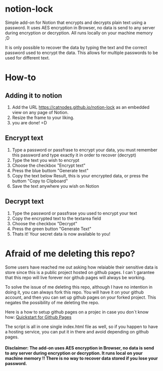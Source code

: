# notion-lock

Simple add-on for Notion that encrypts and decrypts plain text using a password.
It uses AES encryption in Browser, no data is send to any server during encryption or decryption. All runs locally on your machine memory ;D

It is only possible to recover the data by typing the text and the correct password used to encrypt the data. 
This allows for multiple passwords to be used for different text.

# How-to

## Adding it to notion

1. Add the URL https://catnodes.github.io/notion-lock as an embedded view on any page of Notion.
2. Resize the frame to your liking.
3. you are done! =D

## Encrypt text

1. Type a password or passfrase to encrypt your data, you must remember this password and type exactly it in order to recover (decrypt)
2. Type the text you wish to encrypt
3. Choose the checkbox "Encrypt text"
4. Press the blue buttom "Generate text"
5. Copy the text below Result, this is your encrypted data, or press the buttom "Copy to Clipboard"
6. Save the text anywhere you wish on Notion

## Decrypt text

1. Type the password or passfrase you used to encrypt your text
2. Copy the encrypted text to the textarea field
3. Choose the checkbox "Decrypt"
4. Press the green button "Generate Text"
5. Thats it! Your secret data is now available to you!

# Afraid of me deleting this repo?

Some users have reached me out asking how relaiable their sensitive data is store since this is a public project hosted on github pages. I can´t garantee that this repo will live forever nor github pages will always be working. 

To solve the issue of me deleting this repo, although I have no intention in doing it, you can always fork this repo. You will have it on your github account, and then you can set up github pages on your forked project. This negates the possibility of me deleting the repo. 

Here is a how to setup github pages on a projec in case you don´t know how: [Quickstart for Github Pages](https://docs.github.com/en/pages/quickstart)

The script is all in one single index.html file as well, so if you happen to have a hosting service, you can put it in there and avoid depending on github pages.

#### Disclaimer: The add-on uses AES encryption in Browser, no data is send to any server during encryption or decryption. It runs local on your machine memory !! There is no way to recover data stored if you lose your password.
